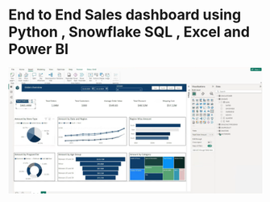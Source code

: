 
# End to End Sales dashboard using Python , Snowflake SQL , Excel and Power BI



![image alt](https://github.com/SUYASH6969/Sales-dashboard-/blob/main/Screenshot%20(464).png?raw=true)

